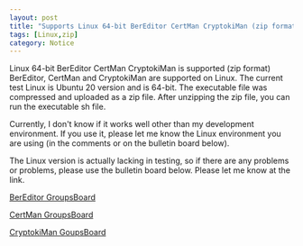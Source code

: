 ```yaml
---
layout: post
title: "Supports Linux 64-bit BerEditor CertMan CryptokiMan (zip format)"
tags: [Linux,zip]
category: Notice
---
```

Linux 64-bit BerEditor CertMan CryptokiMan is supported (zip format) BerEditor, CertMan and CryptokiMan are supported on Linux.
The current test Linux is Ubuntu 20 version and is 64-bit.
The executable file was compressed and uploaded as a zip file.
After unzipping the zip file, you can run the executable sh file.

Currently, I don't know if it works well other than my development environment.
If you use it, please let me know the Linux environment you are using (in the comments or on the bulletin board below).

The Linux version is actually lacking in testing, so if there are any problems or problems,
please use the bulletin board below. Please let me know at the link.

[BerEditor GroupsBoard]( https://groups.google.com/g/bereditor )

[CertMan GroupsBoard]( https://groups.google.com/g/certman )

[CryptokiMan GoupsBoard]( https://groups.google.com/g/cryptokiman )

